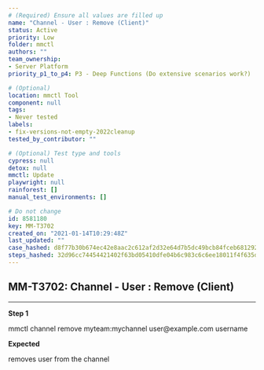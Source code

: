 ```yaml
---
# (Required) Ensure all values are filled up
name: "Channel - User : Remove (Client)"
status: Active
priority: Low
folder: mmctl
authors: ""
team_ownership:
- Server Platform
priority_p1_to_p4: P3 - Deep Functions (Do extensive scenarios work?)

# (Optional)
location: mmctl Tool
component: null
tags:
- Never tested
labels:
- fix-versions-not-empty-2022cleanup
tested_by_contributor: ""

# (Optional) Test type and tools
cypress: null
detox: null
mmctl: Update
playwright: null
rainforest: []
manual_test_environments: []

# Do not change
id: 8581180
key: MM-T3702
created_on: "2021-01-14T10:29:48Z"
last_updated: ""
case_hashed: d8f77b30b674ec42e8aac2c612af2d32e64d7b5dc49bcb84fceb681292bbbeaa529d9c2eb6c6181636a74a1e279dd6aa
steps_hashed: 32d96cc74454421402f63bd05410dfe04b6c983c6c6ee18011f4f635da1e0cc32c9ee9f28a6db5b254ed210d9bdd926b
---
```


<!-- (Auto-generated) Based on frontmatter's "key" and "name" -->

## MM-T3702: Channel - User : Remove (Client)

---

**Step 1**

mmctl channel remove myteam:mychannel user\@example.com username

**Expected**

removes user from the channel
